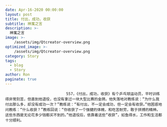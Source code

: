 ```yaml
---
date: Apr-16-2020 00:00:00
layout: post
title: 付出，成功，收获
subtitle: 神寓之言
description: >-
  神寓之言
image: >-
    /assets/img/Qtcreator-overview.png
optimized_image: >-
    /assets/img/Qtcreator-overview.png
category: Story
tags:
  - blog
  - Story
author: Ron
paginate: true
---
```


							　　557，《付出，成功，收获》有个乒乓球运动员，平时训练得非常刻苦，但直到他退役，也没有拿过一块大型比赛的金牌。他失落地对教练说：“为什么我付出那么多，却没有成功一次？”教练说：“有付出，不一定会成功，但一定会有收获。”他困惑地问教练：“什么收获？”教练回说：“你收获了一个强健的体魄，和吃苦耐劳，敢于拼搏的精神。这些东西是无论花多少钱都买不到的。”他退役后，依靠着这些“收获”，如鱼得水，工作和生活都十分顺利。
							
							
						